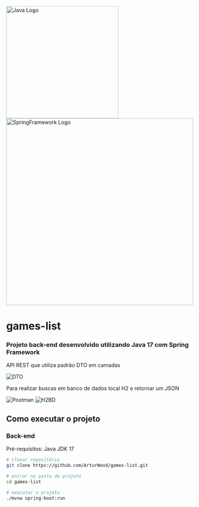 <img src="https://github.com/ArturWood/games-list/assets/111249818/434c56b3-9dc9-412a-91f7-2edc3f389c14" width=300px alt="Java Logo" />
<img src="https://github.com/ArturWood/games-list/assets/111249818/d8539fd2-938e-4126-b3d4-7236a1ffdbef" width=500px alt="SpringFramework Logo" />

# games-list

### Projeto back-end desenvolvido utilizando Java 17 com Spring Framework

API REST que utiliza padrão DTO em camadas

![DTO](https://github.com/ArturWood/games-list/assets/111249818/7642602a-0f60-413f-b8ab-640571d81081)

Para realizar buscas em banco de dados local H2 e retornar um JSON

![Postman](https://github.com/ArturWood/games-list/assets/111249818/fdff80eb-abe3-45b2-b8bf-0d53f36b3770)
![H2BD](https://github.com/ArturWood/games-list/assets/111249818/638dca5f-e1d4-460c-8779-1ab42d35594e)

## Como executar o projeto

### Back-end
Pré-requisitos: Java JDK 17

```bash
# clonar repositório
git clone https://github.com/ArturWood/games-list.git

# entrar na pasta do projeto
cd games-list

# executar o projeto
./mvnw spring-boot:run
```
